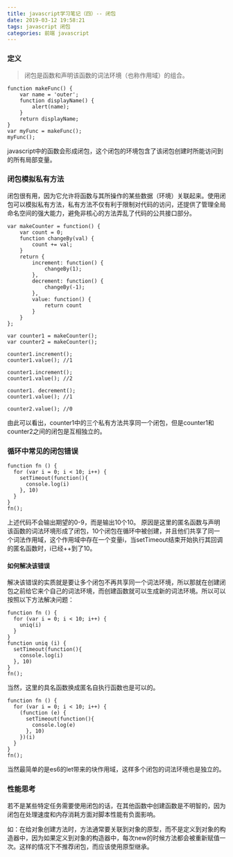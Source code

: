 ```yaml
---
title: javascript学习笔记（四）-- 闭包
date: 2019-03-12 19:58:21
tags: javascript 闭包
categories: 前端 javascript 
---
```


### 定义
> 闭包是函数和声明该函数的词法环境（也称作用域）的组合。

```
function makeFunc() {
	var name = 'outer';
	function displayName() {
		alert(name);
	}
	return displayName;
}
var myFunc = makeFunc();
myFunc();
```

javascript中的函数会形成闭包，这个闭包的环境包含了该闭包创建时所能访问到的所有局部变量。

### 闭包模拟私有方法

闭包很有用，因为它允许将函数与其所操作的某些数据（环境）关联起来。使用闭包可以模拟私有方法，私有方法不仅有利于限制对代码的访问，还提供了管理全局命名空间的强大能力，避免非核心的方法弄乱了代码的公共接口部分。

```
var makeCounter = function() {
	var count = 0;
	function changeBy(val) {
		count += val;
	}
	return {
		increment: function() {
			changeBy(1);
		},
		decrement: function() {
			changeBy(-1);
		},
		value: function() {
			return count
		}
	}
};

var counter1 = makeCounter();
var counter2 = makeCounter();

counter1.increment();
counter1.value(); //1

counter1.increment();
counter1.value(); //2

counter1. decrement();
counter1.value(); //1

counter2.value(); //0
```

由此可以看出，counter1中的三个私有方法共享同一个闭包，但是counter1和counter2之间的闭包是互相独立的。

### 循环中常见的闭包错误

```
function fn () {
  for (var i = 0; i < 10; i++) {
    setTimeout(function(){
      console.log(i)
    }, 10)
  }
}
fn();
```
上述代码不会输出期望的0-9，而是输出10个10。
原因是这里的匿名函数与声明该函数的词法环境形成了闭包，10个闭包在循环中被创建，并且他们共享了同一个词法作用域，这个作用域中存在一个变量i，当setTimeout结束开始执行其回调的匿名函数时，i已经++到了10。

#### 如何解决该错误
解决该错误的实质就是要让多个闭包不再共享同一个词法环境，所以那就在创建闭包之前给它来个自己的词法环境，而创建函数就可以生成新的词法环境。所以可以按照以下方法解决问题：

```
function fn () {
  for (var i = 0; i < 10; i++) {
    uniq(i)
  }
}
function uniq (i) {
  setTimeout(function(){
    console.log(i)
  }, 10)
}
fn();
```

当然，这里的具名函数换成匿名自执行函数也是可以的。

```
function fn () {
  for (var i = 0; i < 10; i++) {
    (function (e) {
      setTimeout(function(){
        console.log(e)
      }, 10)
    })(i)
  }
}
fn();
```

当然最简单的是es6的let带来的块作用域，这样多个闭包的词法环境也是独立的。

### 性能思考

若不是某些特定任务需要使用闭包的话，在其他函数中创建函数是不明智的，因为闭包在处理速度和内存消耗方面对脚本性能有负面影响。

如：在给对象创建方法时，方法通常要关联到对象的原型，而不是定义到对象的构造器中，因为如果定义到对象的构造器中，每次new的时候方法都会被重新赋值一次。这样的情况下不推荐闭包，而应该使用原型继承。
